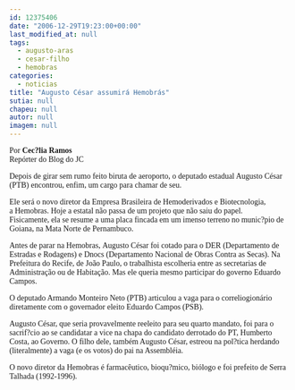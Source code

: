 ```yaml
---
id: 12375406
date: "2006-12-29T19:23:00+00:00"
last_modified_at: null
tags:
  - augusto-aras
  - cesar-filho
  - hemobras
categories:
  - noticias
title: "Augusto César assumirá Hemobrás"
sutia: null
chapeu: null
autor: null
imagem: null
---
```

<p><P><FONT face=Verdana>Por <STRONG>Cec?lia Ramos<BR></STRONG>Repórter do Blog do JC</FONT></P></p>
<p><P><FONT face=Verdana>Depois de girar sem rumo feito biruta de aeroporto,&nbsp;o&nbsp;deputado estadual Augusto César (PTB) encontrou, enfim, um cargo para chamar de seu.</FONT></P></p>
<p><P><FONT face=Verdana>Ele&nbsp;será o novo diretor da Empresa Brasileira de Hemoderivados e Biotecnologia, a&nbsp;Hemobras.&nbsp;Hoje a estatal não passa de um projeto que não saiu do papel. Fisicamente,&nbsp;ela se&nbsp;resume a uma placa fincada&nbsp;em um imenso terreno no munic?pio de Goiana, na Mata Norte de Pernambuco.</FONT></P></p>
<p><P><FONT face=Verdana>Antes de parar na Hemobras,&nbsp;Augusto César foi cotado para o DER (Departamento de Estradas e Rodagens) e&nbsp;Dnocs (</FONT><FONT face=Verdana>Departamento Nacional de Obras Contra as Secas). Na Prefeitura do Recife, de João Paulo, o trabalhista escolheria entre as secretarias de Administração ou&nbsp;de Habitação. Mas ele queria mesmo participar do governo Eduardo Campos.</FONT></P></p>
<p><P><FONT face=Verdana>O deputado Armando Monteiro Neto (PTB) articulou a vaga para o correliogionário diretamente com o governador eleito Eduardo Campos (PSB). </FONT></P></p>
<p><P><FONT face=Verdana>Augusto César, que&nbsp;seria provavelmente reeleito para&nbsp;seu quarto mandato,&nbsp;foi para o sacrif?cio ao se candidatar a vice na chapa do candidato derrotado do PT, Humberto Costa, ao Governo. O filho dele, também Augusto César, estreou na&nbsp;pol?tica&nbsp;herdando (literalmente)&nbsp;a vaga (e os votos) do pai na Assembléia. </FONT></P></p>
<p><P><FONT face=Verdana>O novo diretor da Hemobras é farmacêutico, </FONT><FONT face=Verdana>bioqu?mico, biólogo e foi prefeito de Serra Talhada (1992-1996).</FONT></P> </p>

